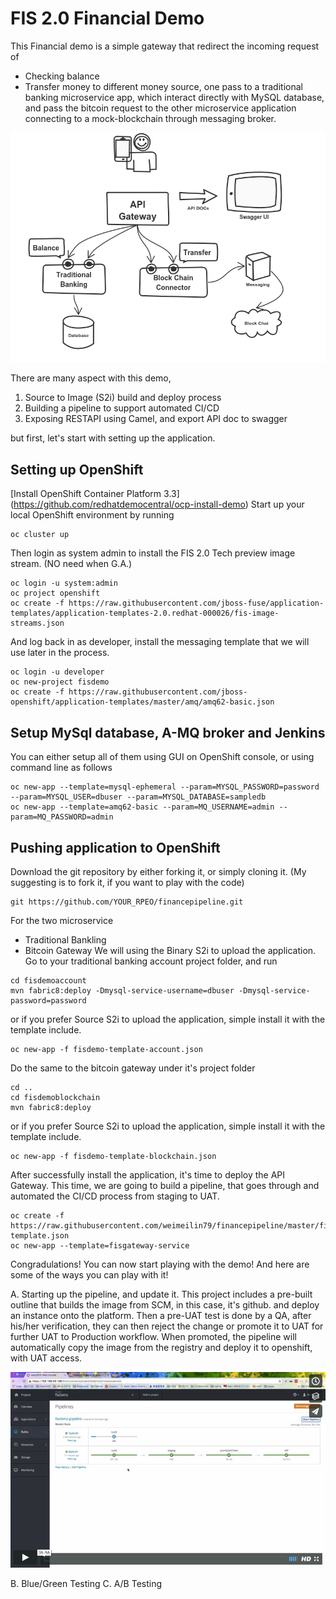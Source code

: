 # FIS 2.0 Financial Demo

This Financial demo is a simple gateway that redirect the incoming request of 
 - Checking balance
 - Transfer money 
to different money source, one pass to a traditional banking microservice app, which interact directly with MySQL database, and pass the bitcoin request to the other microservice application connecting to a mock-blockchain through messaging broker. 

![alt text](images/outline.png "outline")

There are many aspect with this demo, 
1. Source to Image (S2i) build and deploy process
2. Building a pipeline to support automated CI/CD
3. Exposing RESTAPI using Camel, and export API doc to swagger

but first, let's start with setting up the application. 

## Setting up OpenShift 
[Install OpenShift Container Platform 3.3] (https://github.com/redhatdemocentral/ocp-install-demo) 
Start up your local OpenShift environment by running 
	
```
oc cluster up
```

Then login as system admin to install the FIS 2.0 Tech preview image stream. (NO need when G.A.)
	
```
oc login -u system:admin
oc project openshift
oc create -f https://raw.githubusercontent.com/jboss-fuse/application-templates/application-templates-2.0.redhat-000026/fis-image-streams.json
```

And log back in as developer, install the messaging template that we will use later in the process. 

	
```
oc login -u developer
oc new-project fisdemo
oc create -f https://raw.githubusercontent.com/jboss-openshift/application-templates/master/amq/amq62-basic.json
```

## Setup MySql database, A-MQ broker and Jenkins 

You can either setup all of them using GUI on OpenShift console, or using command line as follows

	
```
oc new-app --template=mysql-ephemeral --param=MYSQL_PASSWORD=password --param=MYSQL_USER=dbuser --param=MYSQL_DATABASE=sampledb
oc new-app --template=amq62-basic --param=MQ_USERNAME=admin --param=MQ_PASSWORD=admin
```
## Pushing application to OpenShift 
Download the git repository by either forking it, or simply cloning it. 
(My suggesting is to fork it, if you want to play with the code)
	
```
git https://github.com/YOUR_RPEO/financepipeline.git
```
For the two microservice 
 - Traditional Bankling
 - Bitcoin Gateway
We will using the Binary S2i to upload the application. 
Go to your traditional banking account project folder, and run

	
```
cd fisdemoaccount
mvn fabric8:deploy -Dmysql-service-username=dbuser -Dmysql-service-password=password
```

or if you prefer Source S2i to upload the application, simple install it with the template include. 

```
oc new-app -f fisdemo-template-account.json
```

Do the same to the bitcoin gateway under it's project folder 

	
```
cd ..
cd fisdemoblockchain
mvn fabric8:deploy
```
or if you prefer Source S2i to upload the application, simple install it with the template include. 

```
oc new-app -f fisdemo-template-blockchain.json
```

After successfully install the application, it's time to deploy the API Gateway. This time, we are going to build a pipeline, that goes through and automated the CI/CD process from staging to UAT. 

	
```
oc create -f https://raw.githubusercontent.com/weimeilin79/financepipeline/master/fisdemo-template.json
oc new-app --template=fisgateway-service
```
Congradulations! You can now start playing with the demo! 
And here are some of the ways you can play with it! 

A. Starting up the pipeline, and update it. 
This project includes a pre-built outline that builds the image from SCM, in this case, it's github. and deploy an instance onto the platform. Then a pre-UAT test is done by a QA, after his/her verification, they can then reject the change or promote it to UAT for further UAT to Production workflow. When promoted, the pipeline will automatically copy the image from the registry and deploy it to openshift, with UAT access. 

[![Alt video](images/video.png)](https://player.vimeo.com/video/196763352)

B. Blue/Green Testing 
C. A/B Testing



